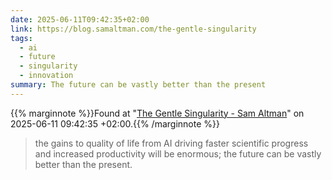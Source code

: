 ```yaml
---
date: 2025-06-11T09:42:35+02:00
link: https://blog.samaltman.com/the-gentle-singularity
tags:
  - ai
  - future
  - singularity
  - innovation
summary: The future can be vastly better than the present
---
```

{{% marginnote %}}Found at "[The Gentle Singularity - Sam Altman](https://web.archive.org/web/20250611094235/https://blog.samaltman.com/the-gentle-singularity)" on 2025-06-11 09:42:35 +02:00.{{% /marginnote %}}

> the gains to quality of life from AI driving faster scientific progress and increased productivity will be enormous; the future can be vastly better than the present.